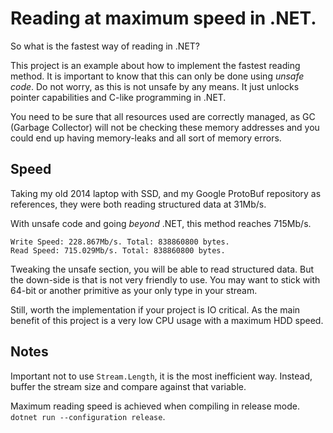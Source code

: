 # Reading at maximum speed in .NET.

So what is the fastest way of reading in .NET?

This project is an example about how to implement the fastest reading method.
It is important to know that this can only be done using *unsafe code*.
Do not worry, as this is not unsafe by any means. It just unlocks pointer
capabilities and C-like programming in .NET.

You need to be sure that all resources used are correctly managed, 
as GC (Garbage Collector) will not be checking these memory addresses and you
could end up having memory-leaks and all sort of memory errors.

## Speed
Taking my old 2014 laptop with SSD, and my Google ProtoBuf repository as
references, they were both reading structured data at 31Mb/s.

With unsafe code and going *beyond* .NET, this method reaches 715Mb/s.

```
Write Speed: 228.867Mb/s. Total: 838860800 bytes.
Read Speed: 715.029Mb/s. Total: 838860800 bytes.
```

Tweaking the unsafe section, you will be able to read structured data.
But the down-side is that is not very friendly to use. You may want to stick
with 64-bit or another primitive as your only type in your stream.

Still, worth the implementation if your project is IO critical. As the main
benefit of this project is a very low CPU usage with a maximum HDD speed.

## Notes
Important not to use `Stream.Length`, it is the most inefficient way.
Instead, buffer the stream size and compare against that variable.

Maximum reading speed is achieved when compiling in release mode.
`dotnet run --configuration release`.
